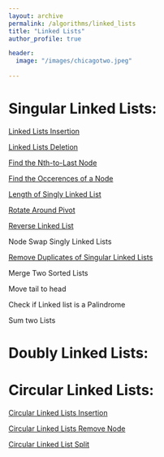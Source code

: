 ```yaml
---
layout: archive
permalink: /algorithms/linked_lists
title: "Linked Lists"
author_profile: true

header:
  image: "/images/chicagotwo.jpeg"
  
---
```


# Singular Linked Lists:


[Linked Lists Insertion](https://devintheengineer.com/algorithms/linked_lists/linked_list_insertion)


[Linked Lists Deletion](https://devintheengineer.com/algorithms/linked_lists/linked_list_deletion)


[Find the Nth-to-Last Node](https://devintheengineer.com/algorithms/linked_lists/linked_list_nth)


[Find the Occerences of a Node](https://devintheengineer.com/algorithms/linked_lists/occurences)

[Length of Singly Linked List](https://devintheengineer.com/algorithms/linked_lists/length)

[Rotate Around Pivot](https://devintheengineer.com/algorithms/linked_lists/rotate)


[Reverse Linked List](https://devintheengineer.com/algorithms/linked_lists/reverse)


Node Swap Singly Linked Lists

[Remove Duplicates of Singular Linked Lists](https://devintheengineer.com/algorithms/linked_lists/duplicates)

Merge Two Sorted Lists

Move tail to head

Check if Linked list is a Palindrome

Sum two Lists

# Doubly Linked Lists:


# Circular Linked Lists:

[Circular Linked Lists Insertion](https://devintheengineer.com/algorithms/linked_lists/circular_linked_list_insertion)

[Circular Linked Lists Remove Node](https://devintheengineer.com/algorithms/linked_lists/circular_remove)

[Circular Linked List Split](https://devintheengineer.com/algorithms/linked_lists/linked_split)



